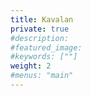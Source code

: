 ```yaml
---
title: Kavalan
private: true
#description: 
#featured_image: 
#keywords: [""]
weight: 2
#menus: "main"
---
```

